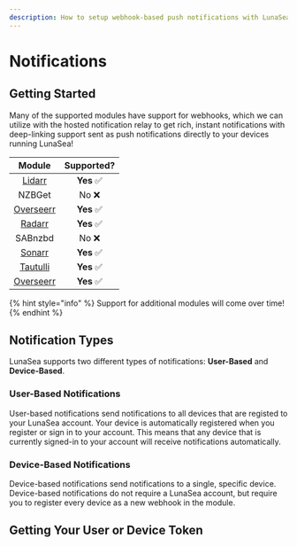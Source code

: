 ```yaml
---
description: How to setup webhook-based push notifications with LunaSea
---
```


# Notifications

## Getting Started

Many of the supported modules have support for webhooks, which we can utilize with the hosted notification relay to get rich, instant notifications with deep-linking support sent as push notifications directly to your devices running LunaSea!

| Module | Supported? |
| :---: | :---: |
| [Lidarr](lidarr.md) | **Yes**  ✅ |
| NZBGet |  No  ❌ |
| [Overseerr](overseerr.md) | **Yes**  ✅ |
| [Radarr](radarr.md) | **Yes**  ✅ |
| SABnzbd |  No  ❌ |
| [Sonarr](sonarr.md) | **Yes**  ✅ |
| [Tautulli](tautulli.md) | **Yes**  ✅ |
| [Overseerr](overseerr.md) | **Yes**  ✅ |

{% hint style="info" %}
Support for additional modules will come over time!
{% endhint %}

## Notification Types

LunaSea supports two different types of notifications: **User-Based** and **Device-Based**.

### User-Based Notifications

User-based notifications send notifications to all devices that are registed to your LunaSea account. Your device is automatically registered when you register or sign in to your account. This means that any device that is currently signed-in to your account will receive notifications automatically.

### Device-Based Notifications

Device-based notifications send notifications to a single, specific device. Device-based notifications do not require a LunaSea account, but require you to register every device as a new webhook in the module.

## Getting Your User or Device Token



